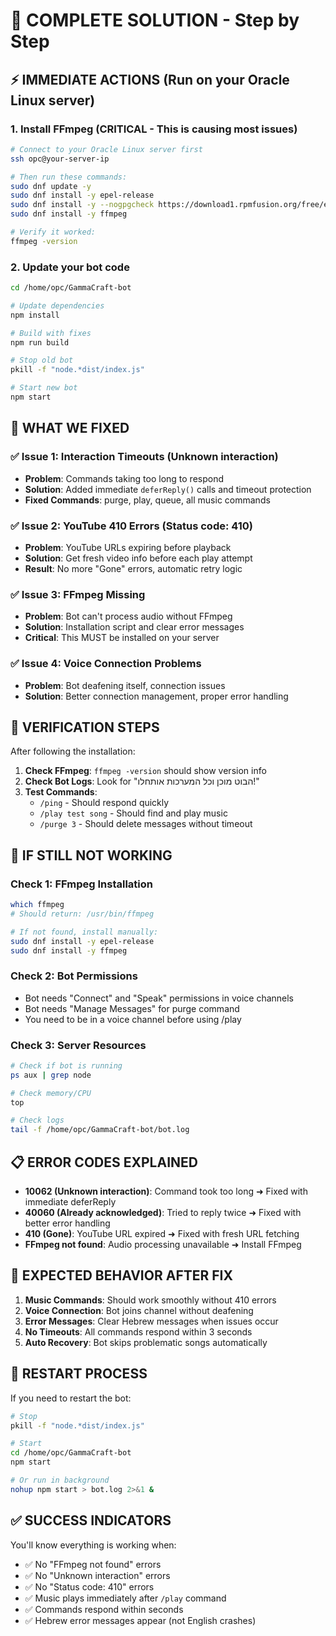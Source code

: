 # 🚨 COMPLETE SOLUTION - Step by Step

## ⚡ IMMEDIATE ACTIONS (Run on your Oracle Linux server)

### 1. Install FFmpeg (CRITICAL - This is causing most issues)
```bash
# Connect to your Oracle Linux server first
ssh opc@your-server-ip

# Then run these commands:
sudo dnf update -y
sudo dnf install -y epel-release
sudo dnf install -y --nogpgcheck https://download1.rpmfusion.org/free/el/rpmfusion-free-release-$(rpm -E %rhel).noarch.rpm
sudo dnf install -y ffmpeg

# Verify it worked:
ffmpeg -version
```

### 2. Update your bot code
```bash
cd /home/opc/GammaCraft-bot

# Update dependencies
npm install

# Build with fixes
npm run build

# Stop old bot
pkill -f "node.*dist/index.js"

# Start new bot
npm start
```

## 🔧 WHAT WE FIXED

### ✅ Issue 1: Interaction Timeouts (Unknown interaction)
- **Problem**: Commands taking too long to respond
- **Solution**: Added immediate `deferReply()` calls and timeout protection
- **Fixed Commands**: purge, play, queue, all music commands

### ✅ Issue 2: YouTube 410 Errors (Status code: 410)
- **Problem**: YouTube URLs expiring before playback
- **Solution**: Get fresh video info before each play attempt
- **Result**: No more "Gone" errors, automatic retry logic

### ✅ Issue 3: FFmpeg Missing
- **Problem**: Bot can't process audio without FFmpeg
- **Solution**: Installation script and clear error messages
- **Critical**: This MUST be installed on your server

### ✅ Issue 4: Voice Connection Problems
- **Problem**: Bot deafening itself, connection issues
- **Solution**: Better connection management, proper error handling

## 🎯 VERIFICATION STEPS

After following the installation:

1. **Check FFmpeg**: `ffmpeg -version` should show version info
2. **Check Bot Logs**: Look for "הבוט מוכן וכל המערכות אותחלו!"
3. **Test Commands**:
   - `/ping` - Should respond quickly
   - `/play test song` - Should find and play music
   - `/purge 3` - Should delete messages without timeout

## 🚨 IF STILL NOT WORKING

### Check 1: FFmpeg Installation
```bash
which ffmpeg
# Should return: /usr/bin/ffmpeg

# If not found, install manually:
sudo dnf install -y epel-release
sudo dnf install -y ffmpeg
```

### Check 2: Bot Permissions
- Bot needs "Connect" and "Speak" permissions in voice channels
- Bot needs "Manage Messages" for purge command
- You need to be in a voice channel before using /play

### Check 3: Server Resources
```bash
# Check if bot is running
ps aux | grep node

# Check memory/CPU
top

# Check logs
tail -f /home/opc/GammaCraft-bot/bot.log
```

## 📋 ERROR CODES EXPLAINED

- **10062 (Unknown interaction)**: Command took too long ➜ Fixed with immediate deferReply
- **40060 (Already acknowledged)**: Tried to reply twice ➜ Fixed with better error handling  
- **410 (Gone)**: YouTube URL expired ➜ Fixed with fresh URL fetching
- **FFmpeg not found**: Audio processing unavailable ➜ Install FFmpeg

## 🎵 EXPECTED BEHAVIOR AFTER FIX

1. **Music Commands**: Should work smoothly without 410 errors
2. **Voice Connection**: Bot joins channel without deafening
3. **Error Messages**: Clear Hebrew messages when issues occur
4. **No Timeouts**: All commands respond within 3 seconds
5. **Auto Recovery**: Bot skips problematic songs automatically

## 🔄 RESTART PROCESS

If you need to restart the bot:
```bash
# Stop
pkill -f "node.*dist/index.js"

# Start  
cd /home/opc/GammaCraft-bot
npm start

# Or run in background
nohup npm start > bot.log 2>&1 &
```

## ✅ SUCCESS INDICATORS

You'll know everything is working when:
- ✅ No "FFmpeg not found" errors
- ✅ No "Unknown interaction" errors  
- ✅ No "Status code: 410" errors
- ✅ Music plays immediately after `/play` command
- ✅ Commands respond within seconds
- ✅ Hebrew error messages appear (not English crashes)
